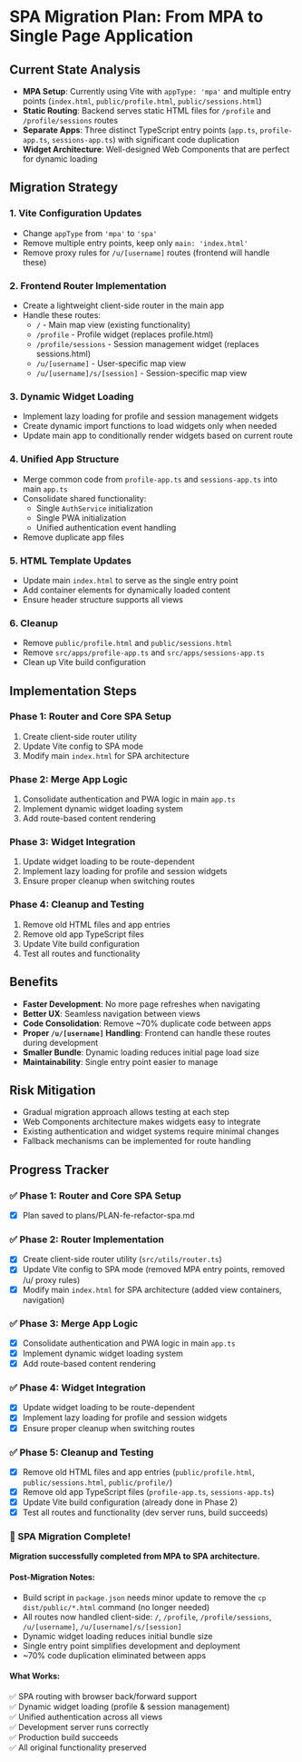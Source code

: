 # SPA Migration Plan: From MPA to Single Page Application

## Current State Analysis

- **MPA Setup**: Currently using Vite with `appType: 'mpa'` and multiple entry points (`index.html`, `public/profile.html`, `public/sessions.html`)
- **Static Routing**: Backend serves static HTML files for `/profile` and `/profile/sessions` routes
- **Separate Apps**: Three distinct TypeScript entry points (`app.ts`, `profile-app.ts`, `sessions-app.ts`) with significant code duplication
- **Widget Architecture**: Well-designed Web Components that are perfect for dynamic loading

## Migration Strategy

### 1. **Vite Configuration Updates**

- Change `appType` from `'mpa'` to `'spa'`
- Remove multiple entry points, keep only `main: 'index.html'`
- Remove proxy rules for `/u/[username]` routes (frontend will handle these)

### 2. **Frontend Router Implementation**

- Create a lightweight client-side router in the main app
- Handle these routes:
  - `/` - Main map view (existing functionality)
  - `/profile` - Profile widget (replaces profile.html)
  - `/profile/sessions` - Session management widget (replaces sessions.html)
  - `/u/[username]` - User-specific map view
  - `/u/[username]/s/[session]` - Session-specific map view

### 3. **Dynamic Widget Loading**

- Implement lazy loading for profile and session management widgets
- Create dynamic import functions to load widgets only when needed
- Update main app to conditionally render widgets based on current route

### 4. **Unified App Structure**

- Merge common code from `profile-app.ts` and `sessions-app.ts` into main `app.ts`
- Consolidate shared functionality:
  - Single `AuthService` initialization
  - Single PWA initialization
  - Unified authentication event handling
- Remove duplicate app files

### 5. **HTML Template Updates**

- Update main `index.html` to serve as the single entry point
- Add container elements for dynamically loaded content
- Ensure header structure supports all views

### 6. **Cleanup**

- Remove `public/profile.html` and `public/sessions.html`
- Remove `src/apps/profile-app.ts` and `src/apps/sessions-app.ts`
- Clean up Vite build configuration

## Implementation Steps

### Phase 1: Router and Core SPA Setup

1. Create client-side router utility
2. Update Vite config to SPA mode
3. Modify main `index.html` for SPA architecture

### Phase 2: Merge App Logic

1. Consolidate authentication and PWA logic in main `app.ts`
2. Implement dynamic widget loading system
3. Add route-based content rendering

### Phase 3: Widget Integration

1. Update widget loading to be route-dependent
2. Implement lazy loading for profile and session widgets
3. Ensure proper cleanup when switching routes

### Phase 4: Cleanup and Testing

1. Remove old HTML files and app entries
2. Remove old app TypeScript files
3. Update Vite build configuration
4. Test all routes and functionality

## Benefits

- **Faster Development**: No more page refreshes when navigating
- **Better UX**: Seamless navigation between views
- **Code Consolidation**: Remove ~70% duplicate code between apps
- **Proper `/u/[username]` Handling**: Frontend can handle these routes during development
- **Smaller Bundle**: Dynamic loading reduces initial page load size
- **Maintainability**: Single entry point easier to manage

## Risk Mitigation

- Gradual migration approach allows testing at each step
- Web Components architecture makes widgets easy to integrate
- Existing authentication and widget systems require minimal changes
- Fallback mechanisms can be implemented for route handling

## Progress Tracker

### ✅ Phase 1: Router and Core SPA Setup

- [x] Plan saved to plans/PLAN-fe-refactor-spa.md

### ✅ Phase 2: Router Implementation

- [x] Create client-side router utility (`src/utils/router.ts`)
- [x] Update Vite config to SPA mode (removed MPA entry points, removed /u/ proxy rules)
- [x] Modify main `index.html` for SPA architecture (added view containers, navigation)

### ✅ Phase 3: Merge App Logic

- [x] Consolidate authentication and PWA logic in main `app.ts`
- [x] Implement dynamic widget loading system
- [x] Add route-based content rendering

### ✅ Phase 4: Widget Integration

- [x] Update widget loading to be route-dependent
- [x] Implement lazy loading for profile and session widgets
- [x] Ensure proper cleanup when switching routes

### ✅ Phase 5: Cleanup and Testing

- [x] Remove old HTML files and app entries (`public/profile.html`, `public/sessions.html`, `public/profile/`)
- [x] Remove old app TypeScript files (`profile-app.ts`, `sessions-app.ts`)
- [x] Update Vite build configuration (already done in Phase 2)
- [x] Test all routes and functionality (dev server runs, build succeeds)

### 🎉 SPA Migration Complete!

**Migration successfully completed from MPA to SPA architecture.**

#### Post-Migration Notes:

- Build script in `package.json` needs minor update to remove the `cp dist/public/*.html` command (no longer needed)
- All routes now handled client-side: `/`, `/profile`, `/profile/sessions`, `/u/[username]`, `/u/[username]/s/[session]`
- Dynamic widget loading reduces initial bundle size
- Single entry point simplifies development and deployment
- ~70% code duplication eliminated between apps

#### What Works:

✅ SPA routing with browser back/forward support  
✅ Dynamic widget loading (profile & session management)  
✅ Unified authentication across all views  
✅ Development server runs correctly  
✅ Production build succeeds  
✅ All original functionality preserved
